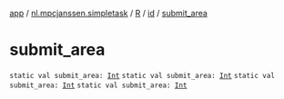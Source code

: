 [app](../../../index.md) / [nl.mpcjanssen.simpletask](../../index.md) / [R](../index.md) / [id](index.md) / [submit_area](.)

# submit_area

`static val submit_area: `[`Int`](https://kotlinlang.org/api/latest/jvm/stdlib/kotlin/-int/index.html)
`static val submit_area: `[`Int`](https://kotlinlang.org/api/latest/jvm/stdlib/kotlin/-int/index.html)
`static val submit_area: `[`Int`](https://kotlinlang.org/api/latest/jvm/stdlib/kotlin/-int/index.html)
`static val submit_area: `[`Int`](https://kotlinlang.org/api/latest/jvm/stdlib/kotlin/-int/index.html)
